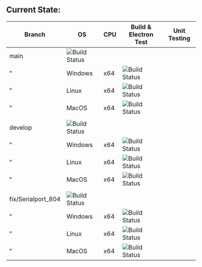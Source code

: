 ## Current State:

Branch | OS |CPU| Build  & Electron Test | Unit Testing
--------|-|-|-------|--
main | ![Build Status](https://github.com/Josverl/pymakr-vsc/workflows/Build%20Pymakr/badge.svg?branch=main) |
 " | Windows | x64| ![Build Status](https://github.com/Josverl/pymakr-vsc/workflows/Build%20Pymakr/badge.svg?branch=main&jobName=Build%20windows-latest )
 " | Linux | x64| ![Build Status](https://github.com/Josverl/pymakr-vsc/workflows/Build%20Pymakr/badge.svg?branch=main&jobName=Build%20ubuntu-latest )
 " | MacOS | x64| ![Build Status](https://github.com/Josverl/pymakr-vsc/workflows/Build%20Pymakr/badge.svg?branch=main&jobName=Build%20macos-latest )
 ||
develop | ![Build Status](https://github.com/Josverl/pymakr-vsc/workflows/Build%20Pymakr/badge.svg?branch=develop ) |
 " | Windows | x64| ![Build Status](https://github.com/Josverl/pymakr-vsc/workflows/Build%20Pymakr/badge.svg?branch=develop&jobName=Build%20windows-latest )
 " | Linux | x64| ![Build Status](https://github.com/Josverl/pymakr-vsc/workflows/Build%20Pymakr/badge.svg?branch=develop&jobName=Build%20ubuntu-latest )
 " | MacOS | x64| ![Build Status](https://github.com/Josverl/pymakr-vsc/workflows/Build%20Pymakr/badge.svg?branch=develop&jobName=Build%20macos-latest )
 ||
fix/Serialport_804 |![Build Status](https://github.com/Josverl/pymakr-vsc/workflows/Build%20Pymakr/badge.svg?branch=fix/SerialMultiPlatform_804 )|
 " | Windows | x64| ![Build Status](https://github.com/Josverl/pymakr-vsc/workflows/Build%20Pymakr/badge.svg?branch=fix/SerialMultiPlatform_804&jobName=Build%20windows-latest )
 " | Linux | x64| ![Build Status](https://github.com/Josverl/pymakr-vsc/workflows/Build%20Pymakr/badge.svg?branch=fix/SerialMultiPlatform_804&jobName=Build%20ubuntu-latest )
 " | MacOS | x64| ![Build Status](https://github.com/Josverl/pymakr-vsc/workflows/Build%20Pymakr/badge.svg?branch=fix/SerialMultiPlatform_804&jobName=Build%20macos-latest )

